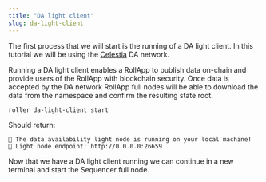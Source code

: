 ```yaml
---
title: "DA light client"
slug: da-light-client
---
```


The first process that we will start is the running of a DA light client. In this tutorial we will be using the [Celestia](https://celestia.org/) DA network.

Running a DA light client enables a RollApp to publish data on-chain and provide users of the RollApp with blockchain security. Once data is accepted by the DA network RollApp full nodes will be able to download the data from the namespace and confirm the resulting state root.

```
roller da-light-client start
```

Should return:

```
💈 The data availability light node is running on your local machine!
💈 Light node endpoint: http://0.0.0.0:26659
```

Now that we have a DA light client running we can continue in a new terminal and start the Sequencer full node.
